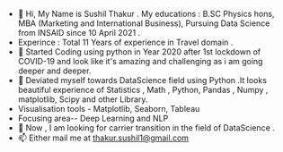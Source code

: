 - 👋 Hi, My Name is Sushil Thakur . My educations : B.SC Physics hons, MBA (Marketing and International Business), Pursuing  Data Science from INSAID since 10 April 2021 .
- Experince : Total 11 Years of experience in Travel domain . 
- 👀 Started Coding using python in Year 2020 after 1st lockdown of COVID-19 and look like it's amazing and challenging as i am going deeper and deeper.
- 🌱 Deviated myself towards DataScience field using Python .It looks beautiful experience of Statistics , Math , Python, Pandas , Numpy , matplotlib, Scipy and other Library.
- Visualisation tools - Matplotlib, Seaborn, Tableau
- Focusing area-- Deep Learning and NLP 
- 💞️  Now , I am looking for carrier transition in the field of DataScience .
- 📫 Either mail me at thakur.sushil1@gmail.com

<!---
sushil1902/sushil1902 is a ✨ special ✨ repository because its `README.md` (this file) appears on your GitHub profile.
You can click the Preview link to take a look at your changes.
--->
